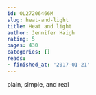 ```yaml
---
id: OL27206466M
slug: heat-and-light
title: Heat and light
author: Jennifer Haigh
rating: 5
pages: 430
categories: []
reads:
- finished_at: '2017-01-21'
---
```

plain, simple, and real
